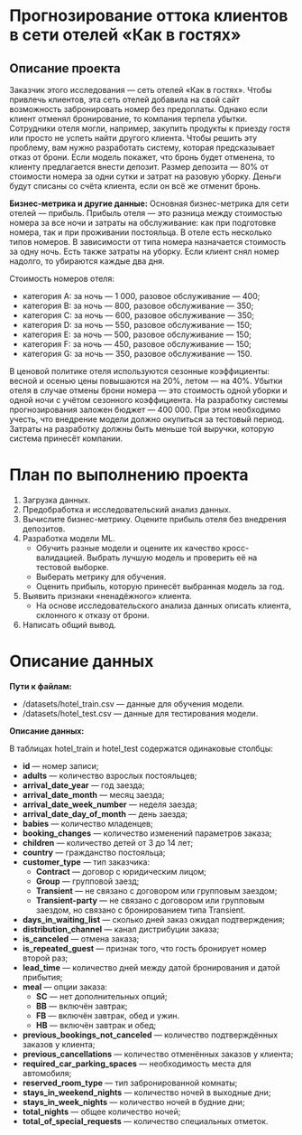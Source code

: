 # Прогнозирование оттока клиентов в сети отелей «Как в гостях»
## Описание проекта

Заказчик этого исследования — сеть отелей «Как в гостях». 
Чтобы привлечь клиентов, эта сеть отелей добавила на свой сайт возможность забронировать номер без предоплаты. Однако если клиент отменял бронирование, то компания терпела убытки. Сотрудники отеля могли, например, закупить продукты к приезду гостя или просто не успеть найти другого клиента.
Чтобы решить эту проблему, вам нужно разработать систему, которая предсказывает отказ от брони. Если модель покажет, что бронь будет отменена, то клиенту предлагается внести депозит. Размер депозита — 80% от стоимости номера за одни сутки и затрат на разовую уборку. Деньги будут списаны со счёта клиента, если он всё же отменит бронь.

**Бизнес-метрика и другие данные:**
Основная бизнес-метрика для сети отелей — прибыль. Прибыль отеля — это разница между стоимостью номера за все ночи и затраты на обслуживание: как при подготовке номера, так и при проживании постояльца. 
В отеле есть несколько типов номеров. В зависимости от типа номера назначается стоимость за одну ночь. Есть также затраты на уборку. Если клиент снял номер надолго, то убираются каждые два дня.

Стоимость номеров отеля:
 - категория A: за ночь — 1 000, разовое обслуживание — 400;
 - категория B: за ночь — 800, разовое обслуживание — 350;
 - категория C: за ночь — 600, разовое обслуживание — 350;
 - категория D: за ночь — 550, разовое обслуживание — 150;
 - категория E: за ночь — 500, разовое обслуживание — 150;
 - категория F: за ночь — 450, разовое обслуживание — 150;
 - категория G: за ночь — 350, разовое обслуживание — 150.

В ценовой политике отеля используются сезонные коэффициенты: весной и осенью цены повышаются на 20%, летом — на 40%.
Убытки отеля в случае отмены брони номера — это стоимость одной уборки и одной ночи с учётом сезонного коэффициента.
На разработку системы прогнозирования заложен бюджет — 400 000. При этом необходимо учесть, что внедрение модели должно окупиться за тестовый период. Затраты на разработку должны быть меньше той выручки, которую система принесёт компании.

# План по выполнению проекта
1. Загрузка данных. 
2. Предобработка и исследовательский анализ данных.
3. Вычислите бизнес-метрику. Оцените прибыль отеля без внедрения депозитов.
4. Разработка модели ML.
   - Обучить разные модели и оцените их качество кросс-валидацией. Выбрать лучшую модель и проверить её на тестовой выборке. 
   - Выберать метрику для обучения.
   - Оценить прибыль, которую принесёт выбранная модель за год.
5. Выявить признаки «ненадёжного» клиента.
   - На основе исследовательского анализа данных описать клиента, склонного к отказу от брони.
6. Написать общий вывод.

# Описание данных
**Пути к файлам:**
- /datasets/hotel_train.csv — данные для обучения модели.
- /datasets/hotel_test.csv — данные для тестирования модели.

**Описание данных:**

В таблицах hotel_train и hotel_test содержатся одинаковые столбцы:
- **id** — номер записи;
- **adults** — количество взрослых постояльцев; 
- **arrival_date_year** — год заезда;
- **arrival_date_month** — месяц заезда;
- **arrival_date_week_number** — неделя заезда;
- **arrival_date_day_of_month** — день заезда;
- **babies** — количество младенцев;
- **booking_changes** — количество изменений параметров заказа;
- **children** — количество детей от 3 до 14 лет;
- **country** — гражданство постояльца;
- **customer_type** — тип заказчика:
  - **Contract** — договор с юридическим лицом;
  - **Group** — групповой заезд;
  - **Transient** — не связано с договором или групповым заездом;
  - **Transient-party** — не связано с договором или групповым заездом, но связано с бронированием типа Transient.
- **days_in_waiting_list** — сколько дней заказ ожидал подтверждения;
- **distribution_channel** — канал дистрибуции заказа;
- **is_canceled** — отмена заказа;
- **is_repeated_guest** — признак того, что гость бронирует номер второй раз;
- **lead_time** — количество дней между датой бронирования и датой прибытия;
- **meal** — опции заказа:
  - **SC** — нет дополнительных опций;
  - **BB** — включён завтрак;
  - **FB** — включён завтрак, обед и ужин.
  - **HB** — включён завтрак и обед;
- **previous_bookings_not_canceled** — количество подтверждённых заказов у клиента;
- **previous_cancellations** — количество отменённых заказов у клиента;
- **required_car_parking_spaces** — необходимость места для автомобиля;
- **reserved_room_type** — тип забронированной комнаты;
- **stays_in_weekend_nights** — количество ночей в выходные дни;
- **stays_in_week_nights** — количество ночей в будние дни;
- **total_nights** — общее количество ночей;
- **total_of_special_requests** — количество специальных отметок.
